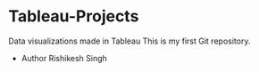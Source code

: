# Tableau-Projects
Data visualizations made in Tableau
This is my first Git repository.
- Author Rishikesh Singh
